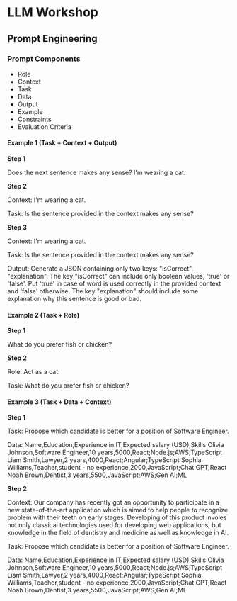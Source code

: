 # LLM Workshop

## Prompt Engineering

### Prompt Components
- Role
- Context
- Task
- Data
- Output
- Example
- Constraints
- Evaluation Criteria

#### Example 1 (Task + Context + Output)

**Step 1**

Does the next sentence makes any sense? I'm wearing a cat.

**Step 2**

Context: I'm wearing a cat.

Task: Is the sentence provided in the context makes any sense?

**Step 3**

Context: I'm wearing a cat.

Task: Is the sentence provided in the context makes any sense?

Output: Generate a JSON containing only two keys: "isCorrect", "explanation". The key "isCorrect" can include only boolean values, 'true' or 'false'. Put 'true' in case of word is used correctly in the provided context and 'false' otherwise. The key "explanation" should include some explanation why this sentence is good or bad.

#### Example 2 (Task + Role)

**Step 1**

What do you prefer fish or chicken?

**Step 2**

Role: Act as a cat.

Task: What do you prefer fish or chicken?

#### Example 3 (Task + Data + Context)

**Step 1**

Task: Propose which candidate is better for a position of Software Engineer.

Data:
Name,Education,Experience in IT,Expected salary (USD),Skills
Olivia Johnson,Software Engineer,10 years,5000,React;Node.js;AWS;TypeScript
Liam Smith,Lawyer,2 years,4000,React;Angular;TypeScript
Sophia Williams,Teacher,student - no experience,2000,JavaScript;Chat GPT;React
Noah Brown,Dentist,3 years,5500,JavaScript;AWS;Gen AI;ML

**Step 2**

Context: Our company has recently got an opportunity to participate in a new state-of-the-art application which is aimed to help people to recognize problem with their teeth on early stages. Developing of this product involes not only classical technologies used for developing web applications, but knowledge in the field of dentistry and medicine as well as knowledge in AI.

Task: Propose which candidate is better for a position of Software Engineer.

Data:
Name,Education,Experience in IT,Expected salary (USD),Skills
Olivia Johnson,Software Engineer,10 years,5000,React;Node.js;AWS;TypeScript
Liam Smith,Lawyer,2 years,4000,React;Angular;TypeScript
Sophia Williams,Teacher,student - no experience,2000,JavaScript;Chat GPT;React
Noah Brown,Dentist,3 years,5500,JavaScript;AWS;Gen AI;ML
